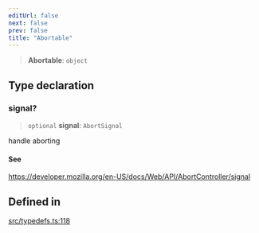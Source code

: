 ```yaml
---
editUrl: false
next: false
prev: false
title: "Abortable"
---
```


> **Abortable**: `object`

## Type declaration

### signal?

> `optional` **signal**: `AbortSignal`

handle aborting

#### See

https://developer.mozilla.org/en-US/docs/Web/API/AbortController/signal

## Defined in

[src/typedefs.ts:118](https://github.com/fabricjs/fabric.js/blob/5c1240d8b4662e45868dd33f385f941de21c8e9c/src/typedefs.ts#L118)

